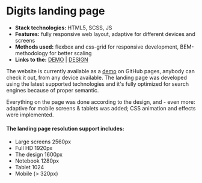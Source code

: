 # Digits landing page

* **Stack technologies:** HTML5, SCSS, JS
* **Features:** fully responsive web layout, adaptive for different devices and screens
* **Methods used:** flexbox and css-grid for responsive development, BEM-methodology for better scaling
* **Links to the:** [DEMO][demo] | [DESIGN][figma]

The website is currently available as a [demo][demo] on GitHub pages, anybody can check it out, from any device available. The landing page was developed using the latest supported technologies and it's fully optimized for search engines because of proper semantic.

Everything on the page was done according to the design, and - even more: adaptive for mobile screens & tablets was added; CSS animation and effects were implemented.

#### The landing page resolution support includes:
- Large screens 2560px
- Full HD 1920px
- The design 1600px
- Notebook 1280px
- Tablet 1024
- Mobile (> 320px)


[figma]: https://www.figma.com/file/yM9iS3NKeGOII5Bl7LOooG/Digits-Demo-%26-Preview-(Copy)?node-id=0%3A1
[demo]: https://grynkiv0x001.github.io/Digits/
